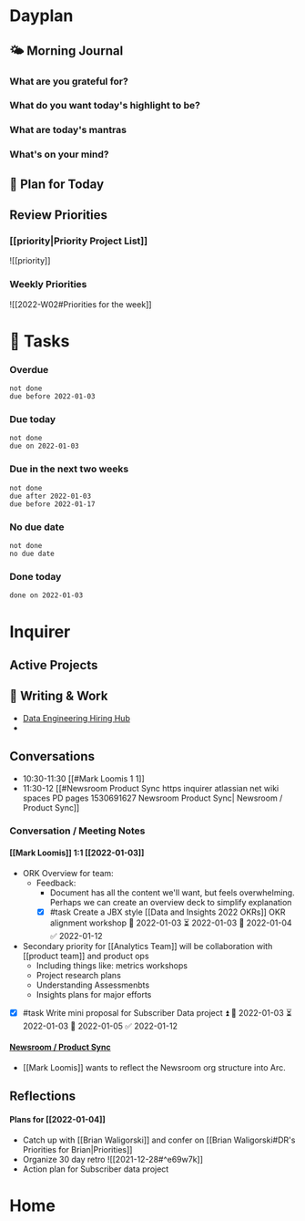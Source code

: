 # Dayplan
## 🌤 Morning Journal
### What are you grateful for?
### What do you want today's highlight to be?
### What are today's mantras
### What's on your mind?
## 📆 Plan for Today
## Review Priorities
### [[priority|Priority Project List]] 
![[priority]]
### Weekly Priorities
![[2022-W02#Priorities for the week]]
# 📝 Tasks
### Overdue
```tasks
not done
due before 2022-01-03
```
### Due today
```tasks
not done
due on 2022-01-03
```
### Due in the next two weeks
```tasks
not done
due after 2022-01-03
due before 2022-01-17
```
### No due date
```tasks
not done
no due date
```
### Done today
```tasks
done on 2022-01-03
```
# Inquirer
## Active Projects
## 📓 Writing & Work
- [Data Engineering Hiring Hub](https://docs.google.com/document/d/1khni3ItgwzlzfhZrZ4ftyBXBFk4fjKM02-NGVBC8aCI/edit#)
-
## Conversations
- 10:30-11:30 [[#Mark Loomis 1 1]]
- 11:30-12 [[#Newsroom Product Sync https inquirer atlassian net wiki spaces PD pages 1530691627 Newsroom Product Sync| Newsroom / Product Sync]]
### Conversation / Meeting Notes
#### [[Mark Loomis]] 1:1 [[2022-01-03]]
- ORK Overview for team:
	- Feedback:
		- Document has all the content we'll want, but feels overwhelming. Perhaps we can create an overview deck to simplify explanation
		- [x] #task Create a JBX style [[Data and Insights 2022 OKRs]] OKR alignment workshop 🛫 2022-01-03 ⏳ 2022-01-03 📅 2022-01-04 ✅ 2022-01-12
- Secondary priority for [[Analytics Team]] will be collaboration with [[product team]] and product ops
	- Including things like: metrics workshops
	- Project research plans
	- Understanding Assessmenbts
	- Insights plans for major efforts
- [x] #task Write mini proposal for Subscriber Data project ⏫ 🛫 2022-01-03 ⏳ 2022-01-03 📅 2022-01-05 ✅ 2022-01-12
#### [Newsroom / Product Sync](https://inquirer.atlassian.net/wiki/spaces/PD/pages/1530691627/Newsroom+Product+Sync)
- [[Mark Loomis]] wants to reflect the Newsroom org structure into Arc.
## Reflections
#### Plans for [[2022-01-04]]
- Catch up with [[Brian Waligorski]] and confer on [[Brian Waligorski#DR's Priorities for Brian|Priorities]]
- Organize 30 day retro ![[2021-12-28#^e69w7k]]
- Action plan for Subscriber data project
# Home